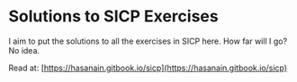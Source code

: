 # Solutions to SICP Exercises

I aim to put the solutions to all the exercises in SICP here. How far will I go? No idea.

Read at: [https://hasanain.gitbook.io/sicp](https://hasanain.gitbook.io/sicp)


